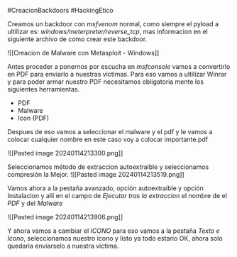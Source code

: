 #CreacionBackdoors #HackingEtico 

Creamos un backdoor con *msfvenom* normal, como siempre el pyload a ultilizar es: *windows/meterpreter/reverse_tcp*, mas informacion en el siguiente archivo de como crear este backdoor. 

![[Creacion de Malware con Metasploit - Windows]]

Antes proceder a ponernos por escucha en *msfconsole* vamos a convertirlo en PDF para enviarlo a nuestras victimas. Para eso vamos a ultilizar Winrar y para poder armar nuestro PDF necesitamos obligatoria mente los siguientes herramientas.

- PDF
- Malware
- Icon (PDF)

Despues de eso vamos a seleccionar el malware y el pdf y le vamos a colocar cualquier nombre en este caso voy a colocar importante.pdf

![[Pasted image 20240114213300.png]]

Seleccionamos método de extraccion autoextraible y seleccionamos compresión la Mejor.
![[Pasted image 20240114213519.png]]

Vamos ahora a la pestaña avanzado, opción autoextraible y opción Instalacion
y allí en el campo de *Ejecutar tras la extraccion* el nombre de el *PDF* y del *Malware*

![[Pasted image 20240114213906.png]]

Y ahora vamos a cambiar el *ICONO* para eso vamos a la pestaña *Texto e Icono*, seleccionamos nuestro icono y listo ya todo estario OK, ahora solo quedaria enviarselo a nuestra victima.

